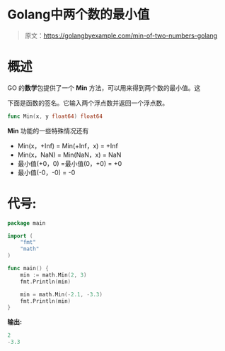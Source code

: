 # Golang中两个数的最小值

> 原文：<https://golangbyexample.com/min-of-two-numbers-golang>

# **概述**

GO 的**数学**包提供了一个 **Min** 方法，可以用来得到两个数的最小值。这

下面是函数的签名。它输入两个浮点数并返回一个浮点数。

```go
func Min(x, y float64) float64
```

**Min** 功能的一些特殊情况还有

*   Min(x，+Inf) = Min(+Inf，x) = +Inf
*   Min(x，NaN) = Min(NaN，x) = NaN
*   最小值(+0，0) =最小值(0，+0) = +0
*   最小值(-0，-0) = -0

# **代号:**

```go
package main

import (
    "fmt"
    "math"
)

func main() {
    min := math.Min(2, 3)
    fmt.Println(min)

    min = math.Min(-2.1, -3.3)
    fmt.Println(min)
}
```

**输出:**

```go
2
-3.3
```